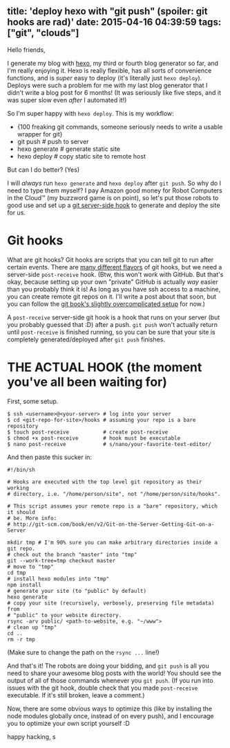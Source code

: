 title: 'deploy hexo with "git push" (spoiler: git hooks are rad)'
date: 2015-04-16 04:39:59
tags: ["git", "clouds"]
---

Hello friends,

I generate my blog with [hexo](http://hexo.io/), my third or fourth blog generator so far, and I'm really enjoying it. Hexo is really flexible, has all sorts of convenience functions, and is *super* easy to deploy (it's literally just `hexo deploy`). Deploys were such a problem for me with my last blog generator that I didn't write a blog post for 6 months! (It was seriously like five steps, and it was super slow even *after* I automated it!)

So I'm super happy with `hexo deploy`. This is my workflow:

- {100 freaking git commands, someone seriously needs to write a usable wrapper for git}
- git push      # push to server
- hexo generate # generate static site
- hexo deploy   # copy static site to remote host

But can I do better? (Yes)

I will *always* run `hexo generate` and `hexo deploy` after `git push`. So why do I need to type them myself? I pay Amazon good money for Robot Computers in the Cloud™ (my buzzword game is on point), so let's put those robots to good use and set up a [git server-side hook](http://git-scm.com/book/en/v2/Customizing-Git-Git-Hooks#Server-Side-Hooks) to generate and deploy the site for us.

# Git hooks

What are git hooks? Git hooks are scripts that you can tell git to run after certain events. There are [many different flavors](http://git-scm.com/book/en/v2/Customizing-Git-Git-Hooks) of git hooks, but we need a server-side `post-receive` hook. (Btw, this won't work with GitHub. But that's okay, because setting up your own "private" GitHub is actually *way* easier than you probably think it is! As long as you have ssh access to a machine, you can create remote git repos on it. I'll write a post about that soon, but you can follow the [git book's slightly overcomplicated setup](http://git-scm.com/book/en/v2/Git-on-the-Server-Getting-Git-on-a-Server#Putting-the-Bare-Repository-on-a-Server) for now.)

A `post-receive` server-side git hook is a hook that runs on your server (but you probably guessed that :D) after a push. `git push` won't actually return until `post-receive` is finished running, so you can be sure that your site is completely generated/deployed after `git push` finishes.

# THE ACTUAL HOOK (the moment you've all been waiting for)

First, some setup.

```
$ ssh <username>@<your-server> # log into your server
$ cd <git-repo-for-site>/hooks # assuming your repo is a bare repository
$ touch post-receive           # create post-receive
$ chmod +x post-receive        # hook must be executable
$ nano post-receive            # s/nano/your-favorite-text-editor/
```

And then paste this sucker in:
```
#!/bin/sh

# Hooks are executed with the top level git repository as their working
# directory, i.e. "/home/person/site", not "/home/person/site/hooks".

# This script assumes your remote repo is a "bare" repository, which it should
# be. More info:
# http://git-scm.com/book/en/v2/Git-on-the-Server-Getting-Git-on-a-Server

mkdir tmp # I'm 90% sure you can make arbitrary directories inside a git repo.
# check out the branch "master" into "tmp"
git --work-tree=tmp checkout master
# move to "tmp"
cd tmp
# install hexo modules into "tmp"
npm install
# generate your site (to "public" by default)
hexo generate
# copy your site (recursively, verbosely, preserving file metadata) from
# "public" to your website directory.
rsync -arv public/ <path-to-website, e.g. "~/www">
# clean up "tmp"
cd ..
rm -r tmp
```

(Make sure to change the path on the `rsync ...` line!)

And that's it! The robots are doing your bidding, and `git push` is all you need to share your awesome blog posts with the world! You should see the output of all of those commands whenever you `git push`. (If you run into issues with the git hook, double check that you made `post-receive` executable. If it's still broken, leave a comment.)

Now, there are some obvious ways to optimize this (like by installing the node modules globally once, instead of on every push), and I encourage you to optimize your own script yourself :D

happy hacking,
s
